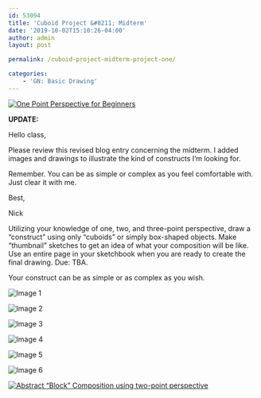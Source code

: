 ```yaml
---
id: 53094
title: 'Cuboid Project &#8211; Midterm'
date: '2019-10-02T15:10:26-04:00'
author: admin
layout: post

permalink: /cuboid-project-midterm-project-one/

categories:
    - 'GN: Basic Drawing'
---
```

[![One Point Perspective for Beginners](https://www.youtube.com/embed/nAlCyQqEZSU?feature=oembed)](https://www.youtube.com/embed/nAlCyQqEZSU?feature=oembed)

**UPDATE:**

Hello class,

Please review this revised blog entry concerning the midterm. I added images and drawings to illustrate the kind of constructs I’m looking for.

Remember. You can be as simple or complex as you feel comfortable with. Just clear it with me.

Best,

Nick

Utilizing your knowledge of one, two, and three-point perspective, draw a “construct” using only “cuboids” or simply box-shaped objects. Make “thumbnail” sketches to get an idea of what your composition will be like. Use an entire page in your sketchbook when you are ready to create the final drawing. Due: TBA.

Your construct can be as simple or as complex as you wish.

![Image 1](https://image-control-storage.s3.amazonaws.com/2019/10/02200515/7ca4a29c127c78aaeb17490b17a63eb1.jpg)

![Image 2](https://image-control-storage.s3.amazonaws.com/2019/10/02200956/2019-10-02-20_09_35-scaned-in-6.webp-300%C3%97212.png)

![Image 3](https://image-control-storage.s3.amazonaws.com/2019/10/02200454/CIMG7463-764x1024.jpg)

![Image 4](https://image-control-storage.s3.amazonaws.com/2019/10/02200612/CIMG7506-768x1024.jpg)

![Image 5](https://image-control-storage.s3.amazonaws.com/2019/10/02200644/52-Of-The-Most-Famous-Buildings-In-The-World-That-Are-Known-For-Their-Unconventional-Architectural-Structure-51.jpg)

![Image 6](https://image-control-storage.s3.amazonaws.com/2019/10/02200634/129563.jpg)

[![Abstract “Block” Composition using two-point perspective](https://image-control-storage.s3.amazonaws.com/2019/08/15105104/fa8bd21dd2f2f92fd69b37114e3f3805.jpg)](https://image-control-storage.s3.amazonaws.com/2019/08/15105104/fa8bd21dd2f2f92fd69b37114e3f3805.jpg)
